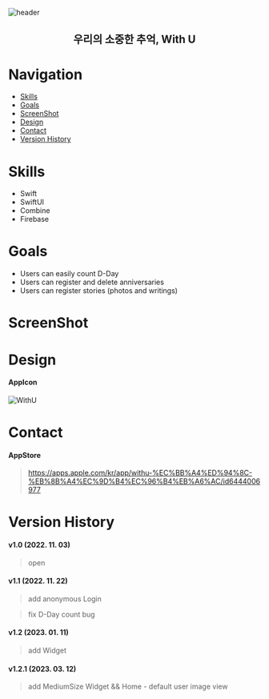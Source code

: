 
![header](https://capsule-render.vercel.app/api?type=slice&color=e5b4ed&height=200&section=header&text=With%20U&fontSize=90&fontColor=f8eaea)

<div align=center><h2>우리의 소중한 추억, With U</h2></div>

# Navigation
- [Skills](#skills)
- [Goals](#goals)
- [ScreenShot](#screenshot)
- [Design](#design)
- [Contact](#contact)
- [Version History](#version-history)

# Skills
- Swift
- SwiftUI
- Combine
- Firebase

# Goals
- Users can easily count D-Day
- Users can register and delete anniversaries
- Users can register stories (photos and writings)

# ScreenShot

# Design
#### AppIcon
![WithU](https://user-images.githubusercontent.com/67613690/206439713-b3249772-b327-4f63-879f-dcd9cf6bfeb4.png)

# Contact
#### AppStore
> <https://apps.apple.com/kr/app/withu-%EC%BB%A4%ED%94%8C-%EB%8B%A4%EC%9D%B4%EC%96%B4%EB%A6%AC/id6444006977>

# Version History
#### v1.0 (2022. 11. 03)
> open
#### v1.1 (2022. 11. 22)
> add anonymous Login

> fix D-Day count bug
#### v1.2 (2023. 01. 11)
> add Widget
#### v1.2.1 (2023. 03. 12)
> add MediumSize Widget && Home - default user image view
 
